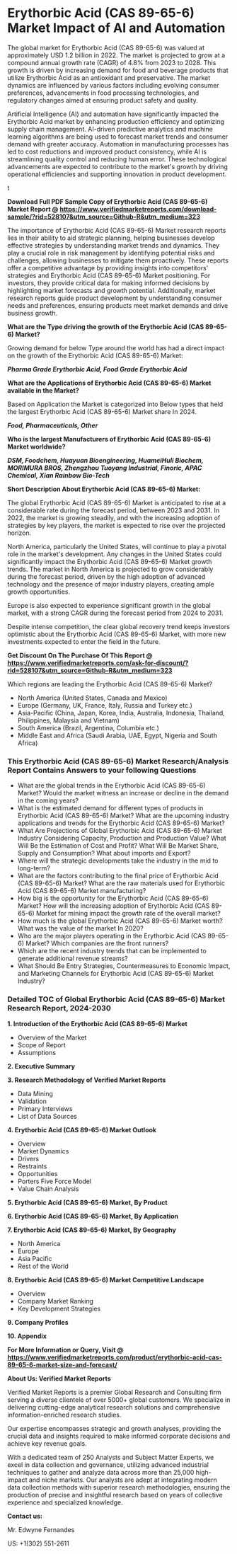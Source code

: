 <meta name="title" content="Global Erythorbic Acid (CAS 89-65-6) Market Impact of AI and Automation"><meta name="description" content="The global market for Erythorbic Acid (CAS 89-65-6) was valued at approximately USD 1.2 billion in 2022. The market is projected to grow at a compound annual growth ra"><meta name="title" content="Erythorbic Acid (CAS 89-65-6) Market Size, Share, Scope, Trends, Growth, Opportunities, Analysis, Forecast"><h1>Erythorbic Acid (CAS 89-65-6) Market Impact of AI and Automation</h1><p>The global market for Erythorbic Acid (CAS 89-65-6) was valued at approximately USD 1.2 billion in 2022. The market is projected to grow at a compound annual growth rate (CAGR) of 4.8% from 2023 to 2028. This growth is driven by increasing demand for food and beverage products that utilize Erythorbic Acid as an antioxidant and preservative. The market dynamics are influenced by various factors including evolving consumer preferences, advancements in food processing technologies, and regulatory changes aimed at ensuring product safety and quality.</p><p>Artificial Intelligence (AI) and automation have significantly impacted the Erythorbic Acid market by enhancing production efficiency and optimizing supply chain management. AI-driven predictive analytics and machine learning algorithms are being used to forecast market trends and consumer demand with greater accuracy. Automation in manufacturing processes has led to cost reductions and improved product consistency, while AI is streamlining quality control and reducing human error. These technological advancements are expected to contribute to the market's growth by driving operational efficiencies and supporting innovation in product development.</p>t</p><p id="" class=""><strong>Download Full PDF Sample Copy of Erythorbic Acid (CAS 89-65-6) Market Report @ <a href="https://www.verifiedmarketreports.com/download-sample/?rid=528107&utm_source=Github-R&utm_medium=323" target="_blank">https://www.verifiedmarketreports.com/download-sample/?rid=528107&utm_source=Github-R&utm_medium=323</a></strong></p><p>The importance of&nbsp;Erythorbic Acid (CAS 89-65-6) Market research reports lies in their ability to aid strategic planning, helping businesses develop effective strategies by understanding market trends and dynamics. They play a crucial role in risk management by identifying potential risks and challenges, allowing businesses to mitigate them proactively. These reports offer a competitive advantage by providing insights into competitors' strategies and Erythorbic Acid (CAS 89-65-6) Market positioning. For investors, they provide critical data for making informed decisions by highlighting market forecasts and growth potential. Additionally, market research reports guide product development by understanding consumer needs and preferences, ensuring products meet market demands and drive business growth.</p><p><strong>What are the&nbsp;Type driving the growth of the Erythorbic Acid (CAS 89-65-6) Market?</strong></p><p id="" class="">Growing demand for below Type around the world has had a direct impact on the growth of the Erythorbic Acid (CAS 89-65-6) Market:</p><em><strong>Pharma Grade Erythorbic Acid, Food Grade Erythorbic Acid</strong></em></p><strong>What are the&nbsp;Applications&nbsp;of Erythorbic Acid (CAS 89-65-6) Market available in the Market?</strong></p><p id="" class="">Based on Application the Market is categorized into Below types that held the largest Erythorbic Acid (CAS 89-65-6) Market share In 2024.</p><em><strong>Food, Pharmaceuticals, Other</strong></em></p><strong>Who is the largest Manufacturers of Erythorbic Acid (CAS 89-65-6) Market worldwide?</strong></p><p><em><strong>DSM, Foodchem, Huayuan Bioengineering, HuameiHuli Biochem, MORIMURA BROS, Zhengzhou Tuoyang Industrial, Finoric, APAC Chemical, Xian Rainbow Bio-Tech</strong></em></p><p id="" class=""><strong>Short Description About Erythorbic Acid (CAS 89-65-6) Market:</strong></p><p>The global Erythorbic Acid (CAS 89-65-6) Market is anticipated to rise at a considerable rate during the forecast period, between 2023 and 2031. In 2022, the market is growing steadily, and with the increasing adoption of strategies by key players, the market is expected to rise over the projected horizon.</p><p>North America, particularly the United States, will continue to play a pivotal role in the market's development. Any changes in the United States could significantly impact the Erythorbic Acid (CAS 89-65-6) Market growth trends. The market in North America is projected to grow considerably during the forecast period, driven by the high adoption of advanced technology and the presence of major industry players, creating ample growth opportunities.</p><p>Europe is also expected to experience significant growth in the global market, with a strong CAGR during the forecast period from 2024 to 2031.</p><p>Despite intense competition, the clear global recovery trend keeps investors optimistic about the Erythorbic Acid (CAS 89-65-6) Market, with more new investments expected to enter the field in the future.</p><p id="" class=""><strong>Get Discount On The Purchase Of This Report @ <a href="https://www.verifiedmarketreports.com/ask-for-discount/?rid=528107&utm_source=Github-R&utm_medium=323" target="_blank">https://www.verifiedmarketreports.com/ask-for-discount/?rid=528107&utm_source=Github-R&utm_medium=323</a></strong></p>Which regions are leading the Erythorbic Acid (CAS 89-65-6) Market?</p><ul><li>North America (United States, Canada and Mexico)</li><li>Europe (Germany, UK, France, Italy, Russia and Turkey etc.)</li><li>Asia-Pacific (China, Japan, Korea, India, Australia, Indonesia, Thailand, Philippines, Malaysia and Vietnam)</li><li>South America (Brazil, Argentina, Columbia etc.)</li><li>Middle East and Africa (Saudi Arabia, UAE, Egypt, Nigeria and South Africa)</li></ul><h3 id="" class="">This Erythorbic Acid (CAS 89-65-6) Market Research/Analysis Report Contains Answers to your following Questions</h3><ul><li>What are the global trends in the Erythorbic Acid (CAS 89-65-6) Market? Would the market witness an increase or decline in the demand in the coming years?</li><li>What is the estimated demand for different types of products in Erythorbic Acid (CAS 89-65-6) Market? What are the upcoming industry applications and trends for the Erythorbic Acid (CAS 89-65-6) Market?</li><li>What Are Projections of Global Erythorbic Acid (CAS 89-65-6) Market Industry Considering Capacity, Production and Production Value? What Will Be the Estimation of Cost and Profit? What Will Be Market Share, Supply and Consumption? What about imports and Export?</li><li>Where will the strategic developments take the industry in the mid to long-term?</li><li>What are the factors contributing to the final price of Erythorbic Acid (CAS 89-65-6) Market? What are the raw materials used for Erythorbic Acid (CAS 89-65-6) Market manufacturing?</li><li>How big is the opportunity for the Erythorbic Acid (CAS 89-65-6) Market? How will the increasing adoption of Erythorbic Acid (CAS 89-65-6) Market for mining impact the growth rate of the overall market?</li><li>How much is the global Erythorbic Acid (CAS 89-65-6) Market worth? What was the value of the market In 2020?</li><li>Who are the major players operating in the Erythorbic Acid (CAS 89-65-6) Market? Which companies are the front runners?</li><li>Which are the recent industry trends that can be implemented to generate additional revenue streams?</li><li>What Should Be Entry Strategies, Countermeasures to Economic Impact, and Marketing Channels for Erythorbic Acid (CAS 89-65-6) Market Industry?</li></ul><h3 id="" class="">Detailed TOC of Global Erythorbic Acid (CAS 89-65-6) Market Research Report, 2024-2030</h3><p id="" class=""><strong>1. Introduction of the Erythorbic Acid (CAS 89-65-6) Market</strong></p><ul><li>Overview of the Market</li><li>Scope of Report</li><li>Assumptions</li></ul><p id="" class=""><strong>2. Executive Summary</strong></p><p id="" class=""><strong>3. Research Methodology of Verified Market Reports</strong></p><ul><li>Data Mining</li><li>Validation</li><li>Primary Interviews</li><li>List of Data Sources</li></ul><p id="" class=""><strong>4. Erythorbic Acid (CAS 89-65-6) Market Outlook</strong></p><ul><li>Overview</li><li>Market Dynamics</li><li>Drivers</li><li>Restraints</li><li>Opportunities</li><li>Porters Five Force Model</li><li>Value Chain Analysis</li></ul><p id="" class=""><strong>5. Erythorbic Acid (CAS 89-65-6) Market, By Product</strong></p><p id="" class=""><strong>6. Erythorbic Acid (CAS 89-65-6) Market, By Application</strong></p><p id="" class=""><strong>7. Erythorbic Acid (CAS 89-65-6) Market, By Geography</strong></p><ul><li>North America</li><li>Europe</li><li>Asia Pacific</li><li>Rest of the World</li></ul><p id="" class=""><strong>8. Erythorbic Acid (CAS 89-65-6) Market Competitive Landscape</strong></p><ul><li>Overview</li><li>Company Market Ranking</li><li>Key Development Strategies</li></ul><p id="" class=""><strong>9. Company Profiles</strong></p><p id="" class=""><strong>10. Appendix</strong></p><p id="" class=""><strong>For More Information or Query, Visit @ <a href="https://www.verifiedmarketreports.com/product/erythorbic-acid-cas-89-65-6-market-size-and-forecast/" target="_blank">https://www.verifiedmarketreports.com/product/erythorbic-acid-cas-89-65-6-market-size-and-forecast/</a></strong></p><p id="" class=""><strong>About Us: Verified Market Reports</strong></p><p id="" class="">Verified Market Reports is a premier Global Research and Consulting firm serving a diverse clientele of over 5000+ global customers. We specialize in delivering cutting-edge analytical research solutions and comprehensive information-enriched research studies.</p><p id="" class="">Our expertise encompasses strategic and growth analyses, providing the crucial data and insights required to make informed corporate decisions and achieve key revenue goals.</p><p id="" class="">With a dedicated team of 250 Analysts and Subject Matter Experts, we excel in data collection and governance, utilizing advanced industrial techniques to gather and analyze data across more than 25,000 high-impact and niche markets. Our analysts are adept at integrating modern data collection methods with superior research methodologies, ensuring the production of precise and insightful research based on years of collective experience and specialized knowledge.</p><p id="" class=""><strong>Contact us:</strong></p><p id="" class="">Mr. Edwyne Fernandes</p><p id="" class="">US: +1(302) 551-2611</p>